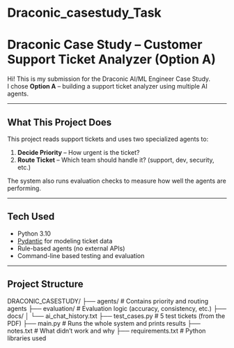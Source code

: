 # Draconic_casestudy_Task

# Draconic Case Study – Customer Support Ticket Analyzer (Option A)

Hi! This is my submission for the Draconic AI/ML Engineer Case Study.  
I chose **Option A** – building a support ticket analyzer using multiple AI agents.

---

## What This Project Does

This project reads support tickets and uses two specialized agents to:

1. **Decide Priority** – How urgent is the ticket?  
2. **Route Ticket** – Which team should handle it? (support, dev, security, etc.)

The system also runs evaluation checks to measure how well the agents are performing.

---

## Tech Used

- Python 3.10  
- [Pydantic](https://docs.pydantic.dev/) for modeling ticket data  
- Rule-based agents (no external APIs)  
- Command-line based testing and evaluation

---

## Project Structure

DRACONIC_CASESTUDY/
├── agents/ # Contains priority and routing agents
├── evaluation/ # Evaluation logic (accuracy, consistency, etc.)
├── docs/
│ └── ai_chat_history.txt
├── test_cases.py # 5 test tickets (from the PDF)
├── main.py # Runs the whole system and prints results
├── notes.txt # What didn’t work and why
├── requirements.txt # Python libraries used
